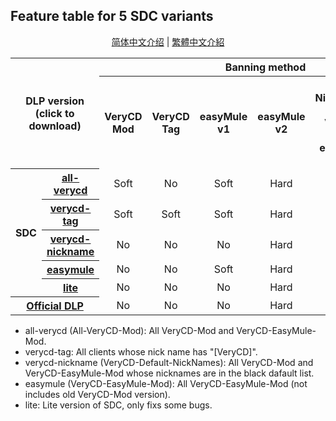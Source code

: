 ﻿## Feature table for 5 SDC variants

<p align="center">
<a href="readme.zh-hans.md">简体中文介绍</a> | <a href="readme.zh-hant.md">繁體中文介紹</a>
</p>

<table>
	<tr>
		<th colspan=2 rowspan=2>DLP version<br />(click to download)</th>
		<th colspan=6>Banning method</th>
		<th rowspan=2>Fix<br />official<br />bugs</th>
	</tr>
	<tr>
		<th>VeryCD<br />Mod</th>
		<th>VeryCD<br />Tag</th>
		<th>easyMule<br />v1</th>
		<th>easyMule<br />v2</th>
		<th>Default<br />NickNames of<br />VeryCD Mod &<br />easyMule v1</th>
		<th>More<br />Leechers</th>
	</tr>
	<tr>
		<th rowspan=5>SDC</th>
		<th><a href="https://github.com/chengr28/specialdlp/raw/binary/x86/all-verycd/antiLeech.dll.new">all-verycd</a></th>
		<td align=center>Soft</td>
		<td align=center>No</td>
		<td align=center>Soft</td>
		<td align=center>Hard</td>
		<td align=center>N/A</td>
		<td align=center>Yes</td>
		<td align=center>Yes</td>
	</tr>
	<tr>
		<th><a href="https://github.com/chengr28/specialdlp/raw/binary/x86/verycd-tag/antiLeech.dll.new">verycd-tag</a></th>
		<td align=center>Soft</td>
		<td align=center>Soft</td>
		<td align=center>Soft</td>
		<td align=center>Hard</td>
		<td align=center>Soft</td>
		<td align=center>Yes</td>
		<td align=center>Yes</td>
	</tr>
	<tr>
		<th><a href="https://github.com/chengr28/specialdlp/raw/binary/x86/verycd-nickname/antiLeech.dll.new">verycd-<br />nickname</a></th>
		<td align=center>No</td>
		<td align=center>No</td>
		<td align=center>No</td>
		<td align=center>Hard</td>
		<td align=center>Soft</td>
		<td align=center>Yes</td>
		<td align=center>Yes</td>
	</tr>
	<tr>
		<th><a href="https://github.com/chengr28/specialdlp/raw/binary/x86/easymule/antiLeech.dll.new">easymule</a></th>
		<td align=center>No</td>
		<td align=center>No</td>
		<td align=center>Soft</td>
		<td align=center>Hard</td>
		<td align=center>N/A</td>
		<td align=center>Yes</td>
		<td align=center>Yes</td>
	</tr>
	<tr>
		<th><a href="https://github.com/chengr28/specialdlp/raw/binary/x86/lite/antiLeech.dll.new">lite</a></th>
		<td align=center>No</td>
		<td align=center>No</td>
		<td align=center>No</td>
		<td align=center>Hard</td>
		<td align=center>N/A</td>
		<td align=center>Yes</td>
		<td align=center>Yes</td>
	</tr>
	<tr>
		<th colspan=2><a href="https://storage.googleapis.com/google-code-archive-downloads/v2/code.google.com/emule-xtreme/antiLeech.dll.new">Official DLP</a></th>
		<td align=center>No</td>
		<td align=center>No</td>
		<td align=center>No</td>
		<td align=center>Hard</td>
		<td align=center>N/A</td>
		<td align=center>No</td>
		<td align=center>No</td>
	</tr>
</table>

* all-verycd (All-VeryCD-Mod): All VeryCD-Mod and VeryCD-EasyMule-Mod.
* verycd-tag: All clients whose nick name has "[VeryCD]".
* verycd-nickname (VeryCD-Default-NickNames): All VeryCD-Mod and VeryCD-EasyMule-Mod whose nicknames are in the black dafault list.
* easymule (VeryCD-EasyMule-Mod): All VeryCD-EasyMule-Mod (not includes old VeryCD-Mod version).
* lite: Lite version of SDC, only fixs some bugs.
